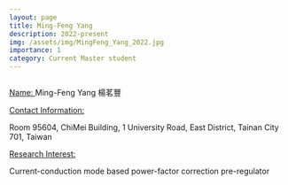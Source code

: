```yaml
---
layout: page
title: Ming-Feng Yang
description: 2022-present
img: /assets/img/MingFeng_Yang_2022.jpg
importance: 1
category: Current Master student
---
```


<div class="row">
    <div class="col-sm-4 mt-3 mt-md-0">
        <img class="img-fluid rounded z-depth-1" src="{{ '/assets/img/MingFeng_Yang_2022.jpg' | relative_url }}" alt="" title="example image"/>
    </div>
</div>

<a href="#"> Name: </a> 
Ming-Feng Yang 楊茗豐

<a href="#"> Contact Information: </a>

<p>Room 95604, ChiMei Building, 1 University Road, East District, Tainan City 701, Taiwan</p>

<a href="#"> Research Interest: </a>

Current-conduction mode based power-factor correction pre-regulator